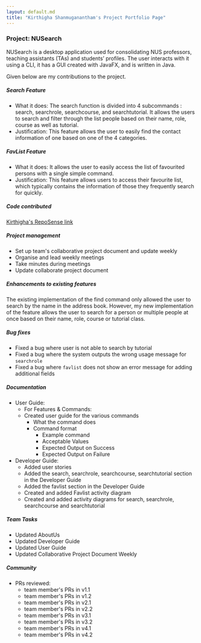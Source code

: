 ```yaml
---
layout: default.md
title: "Kirthigha Shanmuganantham's Project Portfolio Page"
---
```


### Project: NUSearch

NUSearch is a desktop application used for consolidating NUS professors, teaching assistants (TAs) and students’ profiles. The user interacts with it using a CLI, it has a GUI created with JavaFX, and is written in Java.

Given below are my contributions to the project.

##### Search Feature
* What it does: The search function is divided into 4 subcommands : search, searchrole, searchcourse, 
and searchtutorial. It allows the users to search and filter through the list people based on their 
name, role, course as well as tutorial.  
* Justification: This feature allows the user to easily find the contact information of one based on 
one of the 4 categories. 

##### FavList Feature
* What it does: It allows the user to easily access the list of favourited persons with a single simple 
command. 
* Justification: This feature allows users to access their favourite list, which typically contains 
the information of those they frequently search for quickly. 

##### Code contributed
[Kirthigha's RepoSense link](https://nus-cs2103-ay2324s1.github.io/tp-dashboard/?search=kayabuttertoastt&breakdown=true)

##### Project management
* Set up team's collaborative project document and update weekly
* Organise and lead weekly meetings
* Take minutes during meetings
* Update collaborate project document

##### Enhancements to existing features
The existing implementation of the find command only allowed the user to search by the name in 
the address book. However, my new implementation of the feature allows the user to search for a person
or multiple people at once based on their name, role, course or tutorial class. 

##### Bug fixes
* Fixed a bug where user is not able to search by tutorial 
* Fixed a bug where the system outputs the wrong usage message for `searchrole`
* Fixed a bug where `favlist` does not show an error message for adding additional fields

##### Documentation
* User Guide:
  * For Features & Commands:
  * Created user guide for the various commands
    * What the command does
    * Command format
      * Example command
      * Acceptable Values
      * Expected Output on Success
      * Expected Output on Failure
* Developer Guide:
  * Added user stories
  * Added the search, searchrole, searchcourse, searchtutorial section in the Developer Guide
  * Added the favlist section in the Developer Guide
  * Created and added Favlist activity diagram 
  * Created and added activity diagrams for search, searchrole, searchcourse and searchtutorial

##### Team Tasks
* Updated AboutUs
* Updated Developer Guide
* Updated User Guide
* Updated Collaborative Project Document Weekly

##### Community
* PRs reviewed:
  * team member's PRs in v1.1
  * team member's PRs in v1.2
  * team member's PRs in v2.1
  * team member's PRs in v2.2
  * team member's PRs in v3.1
  * team member's PRs in v3.2
  * team member's PRs in v4.1
  * team member's PRs in v4.2
